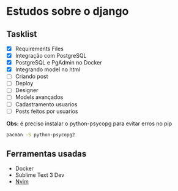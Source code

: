 # Estudos sobre o django

## Tasklist

  - [x] Requirements Files
  - [x] Integração com PostgreSQL
  - [x] PostgreSQL e PgAdmin no Docker
  - [x] Integrando model no html
  - [ ] Criando post
  - [ ] Deploy
  - [ ] Designer
  - [ ] Models avançados
  - [ ] Cadastramento usuarios
  - [ ] Posts feitos por usuarios
  
  __Obs:__ 
    é preciso instalar o python-psycopg para evitar erros no pip
  ```bash
pacman -S python-psycopg2
```

## Ferramentas usadas
  
  - Docker
  - Sublime Text 3 Dev
  - [Nvim](https://github.com/caiolul/nvim.git)

